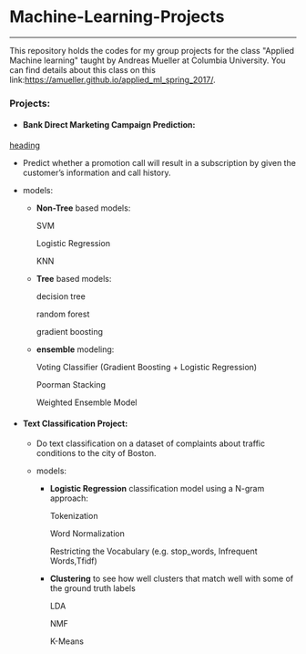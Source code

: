 # Machine-Learning-Projects

-------------------

This repository holds the codes for my group projects for the class "Applied Machine learning" taught by Andreas Mueller at Columbia University. You can find details about this class on this link:https://amueller.github.io/applied_ml_spring_2017/.

### Projects:

+ #### Bank Direct Marketing Campaign Prediction:
[heading](Machine-Learning-Projects)
   * Predict whether a promotion call will result in a subscription by given the customer’s information and call history.


   * models:
      *  **Non-Tree** based models: 
      
          SVM
          
          Logistic Regression
          
          KNN
      
      *  **Tree** based models: 
          
          decision tree
          
          random forest
          
          gradient boosting
      
      *  **ensemble** modeling: 
          
          Voting Classifier (Gradient Boosting + Logistic Regression)
          
          Poorman Stacking
      
          Weighted Ensemble Model

+ #### Text Classification Project:
   * Do text classification on a dataset of complaints about traffic conditions to the city of Boston.
   
   * models:
      *  **Logistic Regression** classification model using a N-gram approach:
          
          Tokenization
      
          Word Normalization
          
          Restricting the Vocabulary (e.g. stop_words, Infrequent Words,Tfidf)     

      
      *  **Clustering** to see how well clusters that match well with some of the ground truth labels
          
          LDA
          
          NMF
          
          K-Means 
 



